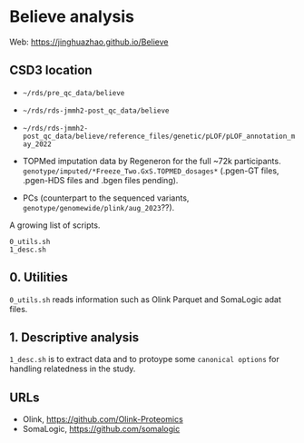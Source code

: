 # Believe analysis

Web: <https://jinghuazhao.github.io/Believe>

## CSD3 location

- `~/rds/pre_qc_data/believe`
- `~/rds/rds-jmmh2-post_qc_data/believe`
- `~/rds/rds-jmmh2-post_qc_data/believe/reference_files/genetic/pLOF/pLOF_annotation_may_2022`

- TOPMed imputation data by Regeneron for the full ~72k participants. `genotype/imputed/*Freeze_Two.GxS.TOPMED_dosages*` (.pgen-GT files, .pgen-HDS files and .bgen files pending).
- PCs (counterpart to the sequenced variants, `genotype/genomewide/plink/aug_2023`??).

A growing list of scripts.

```
0_utils.sh
1_desc.sh
```

## 0. Utilities

`0_utils.sh` reads information such as Olink Parquet and SomaLogic adat files.

## 1. Descriptive analysis

`1_desc.sh` is to extract data and to protoype some `canonical options` for handling relatedness in the study.

## URLs

- Olink, <https://github.com/Olink-Proteomics>
- SomaLogic, <https://github.com/somalogic>

